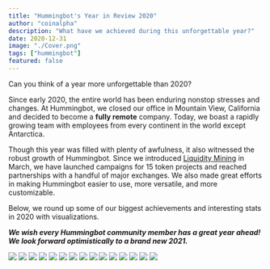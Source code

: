 ```yaml
---
title: "Hummingbot's Year in Review 2020"
author: "coinalpha"
description: "What have we achieved during this unforgettable year?"
date: 2020-12-31
image: "./Cover.png"
tags: ["hummingbot"]
featured: false
---
```


Can you think of a year more unforgettable than 2020?  

Since early 2020, the entire world has been enduring nonstop stresses and changes. At Hummingbot, we closed our office in Mountain View, California and decided to become a **fully remote** company. Today, we boast a rapidly growing team with employees from every continent in the world except Antarctica.  

<!-- more -->

Though this year was filled with plenty of awfulness, it also witnessed the robust growth of Hummingbot. Since we introduced [Liquidity Mining](https://hummingbot.io/blog/2020-03-liquidity-mining-launch/) in March, we have launched campaigns for 15 token projects and reached partnerships with a handful of major exchanges. We also made great efforts in making Hummingbot easier to use, more versatile, and more customizable. 

Below, we round up some of our biggest achievements and interesting stats in 2020 with visualizations. 

***We wish every Hummingbot community member has a great year ahead! We look forward optimistically to a brand new 2021.***

![](./2.png)
![](./3.png)
![](./4.png)
![](./5.png)
![](./6.png)
![](./7.png)
![](./8.png)
![](./9.png)
![](./10.png)
![](./11.png)
![](./12.png)
![](./13.png)
![](./14.png)
![](./15.png)
![](./16.png)